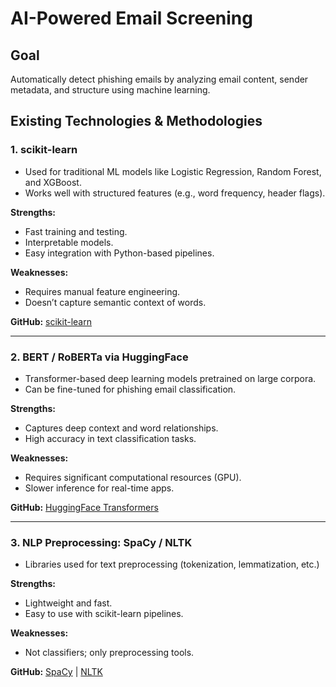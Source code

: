 # AI-Powered Email Screening

## Goal
Automatically detect phishing emails by analyzing email content, sender metadata, and structure using machine learning.

## Existing Technologies & Methodologies

### 1. scikit-learn
- Used for traditional ML models like Logistic Regression, Random Forest, and XGBoost.
- Works well with structured features (e.g., word frequency, header flags).

**Strengths:**
- Fast training and testing.
- Interpretable models.
- Easy integration with Python-based pipelines.

**Weaknesses:**
- Requires manual feature engineering.
- Doesn’t capture semantic context of words.

**GitHub:** [scikit-learn](https://github.com/scikit-learn/scikit-learn)

---

### 2. BERT / RoBERTa via HuggingFace
- Transformer-based deep learning models pretrained on large corpora.
- Can be fine-tuned for phishing email classification.

**Strengths:**
- Captures deep context and word relationships.
- High accuracy in text classification tasks.

**Weaknesses:**
- Requires significant computational resources (GPU).
- Slower inference for real-time apps.

**GitHub:** [HuggingFace Transformers](https://github.com/huggingface/transformers)

---

### 3. NLP Preprocessing: SpaCy / NLTK
- Libraries used for text preprocessing (tokenization, lemmatization, etc.)

**Strengths:**
- Lightweight and fast.
- Easy to use with scikit-learn pipelines.

**Weaknesses:**
- Not classifiers; only preprocessing tools.

**GitHub:** [SpaCy](https://github.com/explosion/spaCy) | [NLTK](https://github.com/nltk/nltk)
